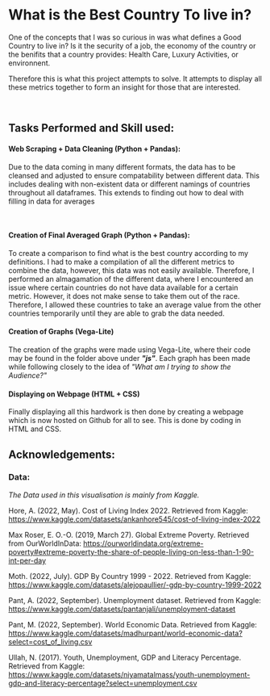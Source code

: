 # What is the Best Country To live in?
One of the concepts that I was so curious in was what defines a Good Country to live in? Is it the security of a job, the economy of the country or the benifits that a country provides: Health Care, Luxury Activities, or environnent.

Therefore this is what this project attempts to solve. It attempts to display all these metrics together to form an insight for those that are interested.

<br>

## Tasks Performed and Skill used:
#### Web Scraping + Data Cleaning (Python + Pandas):
Due to the data coming in many different formats, the data has to be cleansed and adjusted to ensure compatability between different data. This includes dealing with non-existent data or different namings of countries throughout all dataframes. This extends to finding out how to deal with filling in data for averages

<br>

#### Creation of Final Averaged Graph (Python + Pandas):
To create a comparison to find what is the best country according to my definitions. I had to make a compilation of all the different metrics to combine the data, however, this data was not easily available. Therefore, I performed an almagamation of the different data, where I encountered an issue where certain countries do not have data available for a certain metric. However, it does not make sense to take them out of the race. Therefore, I allowed these countries to take an average value from the other countries temporarily until they are able to grab the data needed.

#### Creation of Graphs (Vega-Lite)
The creation of the graphs were made using Vega-Lite, where their code may be found in the folder above under ***"js"***. Each graph has been made while following closely to the idea of *"What am I trying to show the Audience?"*

#### Displaying on Webpage (HTML + CSS)
Finally displaying all this hardwork is then done by creating a webpage which is now hosted on Github for all to see. This is done by coding in HTML and CSS.


## Acknowledgements: 
### Data:
*The Data used in this visualisation is mainly from Kaggle.*

Hore, A. (2022, May). Cost of Living Index 2022. Retrieved from Kaggle: https://www.kaggle.com/datasets/ankanhore545/cost-of-living-index-2022

Max Roser, E. O.-O. (2019, March 27). Global Extreme Poverty. Retrieved from OurWorldInData: https://ourworldindata.org/extreme-poverty#extreme-poverty-the-share-of-people-living-on-less-than-1-90-int-per-day

Moth. (2022, July). GDP By Country 1999 - 2022. Retrieved from Kaggle: https://www.kaggle.com/datasets/alejopaullier/-gdp-by-country-1999-2022

Pant, A. (2022, September). Unemployment dataset. Retrieved from Kaggle: https://www.kaggle.com/datasets/pantanjali/unemployment-dataset

Pant, M. (2022, September). World Economic Data. Retrieved from Kaggle: https://www.kaggle.com/datasets/madhurpant/world-economic-data?select=cost_of_living.csv

Ullah, N. (2017). Youth, Unemployment, GDP and Literacy Percentage. Retrieved from Kaggle: https://www.kaggle.com/datasets/niyamatalmass/youth-unemployment-gdp-and-literacy-percentage?select=unemployment.csv

